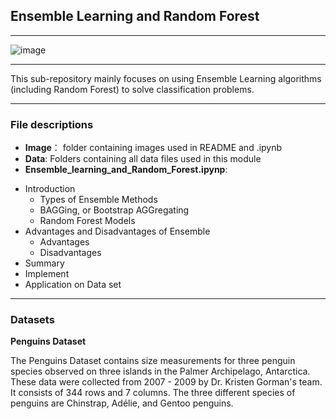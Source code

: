 ## Ensemble Learning and Random Forest

---
![image](https://editor.analyticsvidhya.com/uploads/27473ensemble.png)

---
This sub-repository mainly focuses on using Ensemble Learning algorithms (including Random Forest) to solve classification problems.

---
### File descriptions
* **Image**： folder containing images used in README and .ipynb
* **Data**: Folders containing all data files used in this module
* **Ensemble_learning_and_Random_Forest.ipynp**:
- Introduction
    - Types of Ensemble Methods
    - BAGGing, or Bootstrap AGGregating
    - Random Forest Models
- Advantages and Disadvantages of Ensemble
    - Advantages
    - Disadvantages
- Summary
- Implement
- Application on Data set

---
### Datasets
**Penguins Dataset**

The Penguins Dataset contains size measurements for three penguin species observed on three islands in the Palmer Archipelago, Antarctica. These data were collected from 2007 - 2009 by Dr. Kristen Gorman's team. It consists of 344 rows and 7 columns. The three different species of penguins are Chinstrap, Adélie, and Gentoo penguins.
